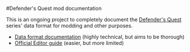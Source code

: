 #Defender's Quest mod documentation

This is an ongoing project to completely document the
[Defender's Quest](http://www.defendersquest.com) series' data format for modding and other
purposes.

* [Data format documentation](documentation/README.md) (highly technical, but aims to be thorough)
* [Official Editor guide](editor/README.md) (easier, but more limited)